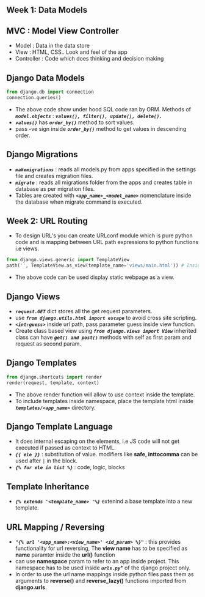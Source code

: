 ## Week 1: Data Models

## MVC : Model View Controller

- Model : Data in the data store
- View  : HTML, CSS.. Look and feel of the app
- Controller : Code which does thinking and decision making

## Django Data Models

```python
from django.db import connection
connection.queries()
```
- The above code show under hood SQL code ran by ORM.
Methods of ***`model.objects`*** : ***`values(), filter(), update(), delete().`***
- ***`values()`*** has ***`order_by()`*** method to sort values.
- pass -ve sign inside ***`order_by()`*** method to get values in descending order.

## Django Migrations

- ***`makemigrations`*** : reads all models.py from apps specified in the settings file and creates migration files.
- ***`migrate`*** : reads all migrations folder from the apps and creates table in database as per migration files.
- Tables are created with ***`<app_name>_<model_name>`*** nomenclature inside the database when migrate command is executed.

## Week 2: URL Routing

- To design URL's you can create URLconf module which is pure python code and is mapping between URL path expressions to python functions i.e views.
```python
from django.views.generic import TemplateView
path('', TemplateView.as_view(template_name='views/main.html')) # Inside urlpatterns list
```
- The above code can be used display static webpage as a view.

## Django Views

- ***`request.GET`*** dict stores all the get request parameters.
- use ***`from django.utils.html import escape`*** to avoid cross site scripting.
- ***`<int:guess>`*** inside url path, pass parameter guess inside view function.
- Create class based view using ***`from django.views import View`*** inherited class can have ***`get() and post()`*** methods with self as first param and request as second param.

## Django Templates

```python
from django.shortcuts import render
render(request, template, context)
```
- The above render function will allow to use context inside the template.
- To include templates inside namespace, place the template html inside ***`templates/<app_name>`*** directory.

## Django Template Language

- It does internal escaping on the elements, i.e JS code will not get executed if passed as context to HTML.
- ***`{{ ele }}`*** : substitution of value. modifiers like **safe, inttocomma** can be used after `|` in the block.
- ***`{% for ele in list %}`*** : code, logic, blocks

## Template Inheritance

- ***`{% extends '<template_name> '%}`*** extenind a base template into a new template.

## URL Mapping / Reversing

- ***`"{% url '<app_name>:<view_name>' <id_param> %}"`*** : this provides functionality for url reversing, The **view name** has to be specified as **name** paramter inside the **url()** function
- can use **namespace** param to refer to an app inside project. This namespace has to be used inside ***`urls.py`**** of the django project only.
- In order to use the url name mappings inside python files pass them as arguments to **reverse()** and **reverse_lazy()** functions imported from **django.urls**.